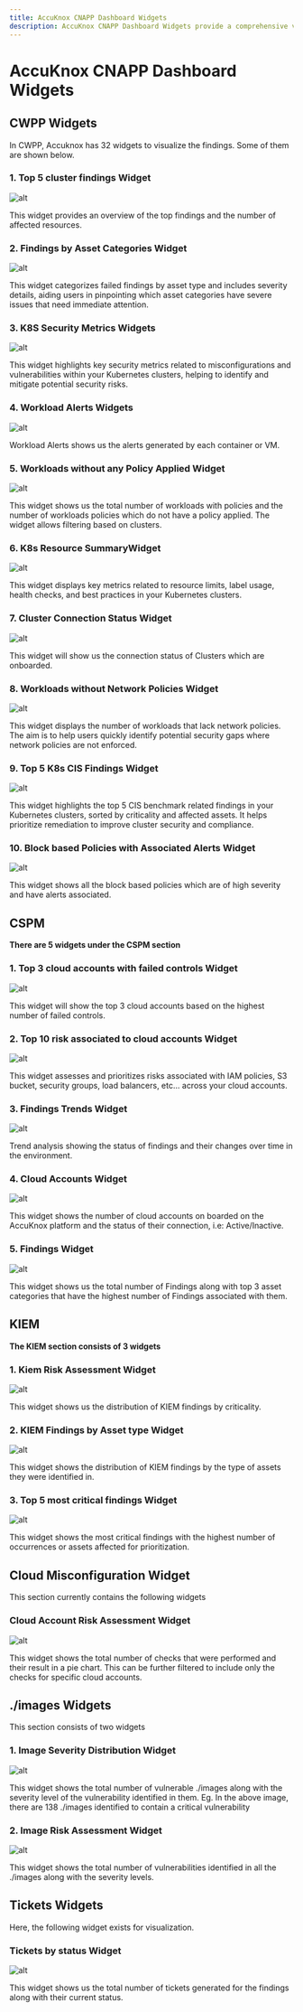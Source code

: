 ```yaml
---
title: AccuKnox CNAPP Dashboard Widgets
description: AccuKnox CNAPP Dashboard Widgets provide a comprehensive view of your cloud-native environment, enabling you to monitor and manage security risks effectively.
---
```


# AccuKnox CNAPP Dashboard Widgets

## **CWPP Widgets**

In CWPP, Accuknox has 32 widgets to visualize the findings. Some of them are shown below.

### **1. Top 5 cluster findings Widget**

![alt](./images/cnapp-security-overview/8.png)

This widget provides an overview of the top findings and the number of affected resources.

### **2. Findings by Asset Categories Widget**

![alt](./images/cnapp-security-overview/12.png)

This widget categorizes failed findings by asset type and includes severity details, aiding users in pinpointing which asset categories have severe issues that need immediate attention.

### **3. K8S Security Metrics Widgets**

![alt](./images/cnapp-security-overview/22.png)

This widget highlights key security metrics related to misconfigurations and vulnerabilities within your Kubernetes clusters, helping to identify and mitigate potential security risks.

### **4. Workload Alerts Widgets**

![alt](./images/cnapp-security-overview/2.png)

Workload Alerts shows us the alerts generated by each container or VM.

### **5. Workloads without any Policy Applied Widget**

![alt](./images/cnapp-security-overview/21.png)

This widget shows us the total number of workloads with policies and the number of workloads policies which do not have a policy applied. The widget allows filtering based on clusters.

### **6. K8s Resource SummaryWidget**

![alt](./images/cnapp-security-overview/10.png)

This widget displays key metrics related to resource limits, label usage, health checks, and best practices in your Kubernetes clusters.

### **7. Cluster Connection Status Widget**

![alt](./images/cnapp-security-overview/7.png)

This widget will show us the connection status of Clusters which are onboarded.

### **8. Workloads without Network Policies Widget**

![alt](./images/cnapp-security-overview/18.png)

This widget displays the number of workloads that lack network policies. The aim is to help users quickly identify potential security gaps where network policies are not enforced.

### **9. Top 5 K8s CIS Findings Widget**

![alt](./images/cnapp-security-overview/1.png)

This widget highlights the top 5 CIS benchmark related findings in your Kubernetes clusters, sorted by criticality and affected assets. It helps prioritize remediation to improve cluster security and compliance.

### **10. Block based Policies with Associated Alerts Widget**

![alt](./images/cnapp-security-overview/13.png)

This widget shows all the block based policies which are of high severity and have alerts associated.

## **CSPM**

**There are 5 widgets under the CSPM section**

### **1. Top 3 cloud accounts with failed controls Widget**

![alt](./images/cnapp-security-overview/19.png)

This widget will show the top 3 cloud accounts based on the highest number of failed controls.

### **2. Top 10 risk associated to cloud accounts Widget**

![alt](./images/cnapp-security-overview/15.png)

This widget assesses and prioritizes risks associated with IAM policies, S3 bucket, security groups, load balancers, etc... across your cloud accounts.

### **3. Findings Trends Widget**

![alt](./images/cnapp-security-overview/14.png)

Trend analysis showing the status of findings and their changes over time in the environment.

### **4. Cloud Accounts Widget**

![alt](./images/cnapp-security-overview/20.png)

This widget shows the number of cloud accounts on boarded on the AccuKnox platform and the status of their connection, i.e: Active/Inactive.

### **5. Findings Widget**

![alt](./images/cnapp-security-overview/9.png)

This widget shows us the total number of Findings along with top 3 asset categories that have the highest number of Findings associated with them.

## **KIEM**

**The KIEM section consists of 3 widgets**

### **1. Kiem Risk Assessment Widget**

![alt](./images/cnapp-security-overview/16.png)

This widget shows us the distribution of KIEM findings by criticality.

### **2. KIEM Findings by Asset type Widget**

![alt](./images/cnapp-security-overview/4.png)

This widget shows the distribution of KIEM findings by the type of assets they were identified in.

### **3. Top 5 most critical findings Widget**

![alt](./images/cnapp-security-overview/3.png)

This widget shows the most critical findings with the highest number of occurrences or assets affected for prioritization.

## **Cloud Misconfiguration Widget**

This section currently contains the following widgets

### **Cloud Account Risk Assessment Widget**

![alt](./images/cnapp-security-overview/17.png)

This widget shows the total number of checks that were performed and their result in a pie chart. This can be further filtered to include only the checks for specific cloud accounts.

## **./images Widgets**

This section consists of two widgets

### **1. Image Severity Distribution Widget**

![alt](./images/cnapp-security-overview/5.png)

This widget shows the total number of vulnerable ./images along with the severity level of the vulnerability identified in them. Eg. In the above image, there are 138 ./images identified to contain a critical vulnerability

### **2. Image Risk Assessment Widget**

![alt](./images/cnapp-security-overview/11.png)

This widget shows the total number of vulnerabilities identified in all the ./images along with the severity levels.

## **Tickets Widgets**

Here, the following widget exists for visualization.

### **Tickets by status Widget**

![alt](./images/cnapp-security-overview/6.png)

This widget shows us the total number of tickets generated for the findings along with their current status.
